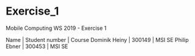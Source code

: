 # Exercise_1
Mobile Computing WS 2019 - Exercise 1

Name          | Student number | Course
Dominik Heiny | 300149         | MSI SE
Philip Ebner  | 300453         | MSI SE

